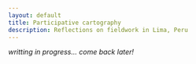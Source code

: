 ```yaml
---
layout: default
title: Participative cartography
description: Reflections on fieldwork in Lima, Peru
---
```


*writting in progress... come back later!*

